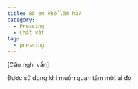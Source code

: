 ```yaml
---
title: Bộ em khổ lắm hả?
category:
  - Pressing
  - Chất vất
tag:
  - pressing
---
```

[Câu nghi vấn]

Được sử dụng khi muốn quan tâm một ai đó
